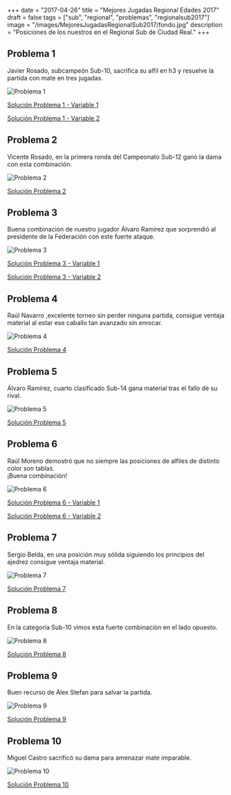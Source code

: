 +++
date = "2017-04-26"
title = "Mejores Jugadas Regional Edades 2017"
draft = false
tags = ["sub", "regional", "problemas", "regionalsub2017"]
image = "/images/MejoresJugadasRegionalSub2017/fondo.jpg"
description = "Posiciones de los nuestros en el Regional Sub de Ciudad Real."
+++

## Problema 1

Javier Rosado, subcampeón Sub-10, sacrifica su alfil en h3 y resuelve la partida con mate en tres jugadas.

![Problema 1](/images/MejoresJugadasRegionalSub2017/Problema1.png)

<a href="/images/MejoresJugadasRegionalSub2017/Problema1_Variable1.gif" target="_blank">Solución Problema 1 - Variable 1</a>  

<a href="/images/MejoresJugadasRegionalSub2017/Problema1_Variable2.gif" target="_blank">Solución Problema 1 - Variable 2</a> 

## Problema 2

Vicente Rosado, en la primera ronda del Campeonato Sub-12 ganó la dama con esta combinación.

![Problema 2](/images/MejoresJugadasRegionalSub2017/Problema2.png)

<a href="/images/MejoresJugadasRegionalSub2017/Problema2.gif" target="_blank">Solución Problema 2</a>

## Problema 3

Buena combinación de nuestro jugador Álvaro Ramírez que sorprendió al presidente de la Federación con este fuerte ataque.

![Problema 3](/images/MejoresJugadasRegionalSub2017/Problema3.png)

<a href="/images/MejoresJugadasRegionalSub2017/Problema3_Variable1.gif" target="_blank">Solución Problema 3 - Variable 1</a>  

<a href="/images/MejoresJugadasRegionalSub2017/Problema3_Variable2.gif" target="_blank">Solución Problema 3 - Variable 2</a>

## Problema 4

Raúl Navarro ,excelente torneo sin perder ninguna partida, consigue ventaja material al estar ese caballo tan avanzado sin enrocar.

![Problema 4](/images/MejoresJugadasRegionalSub2017/Problema4.png)

<a href="/images/MejoresJugadasRegionalSub2017/Problema4.gif" target="_blank">Solución Problema 4</a>

## Problema 5

Álvaro Ramírez, cuarto clasificado Sub-14 gana material tras el fallo de su rival.

![Problema 5](/images/MejoresJugadasRegionalSub2017/Problema5.png)

<a href="/images/MejoresJugadasRegionalSub2017/Problema5.gif" target="_blank">Solución Problema 5</a>

## Problema 6

Raúl Moreno demostró que no siempre las posiciones de alfiles de distinto color son tablas.  
¡Buena combinación!

![Problema 6](/images/MejoresJugadasRegionalSub2017/Problema6.png)

<a href="/images/MejoresJugadasRegionalSub2017/Problema6_Variable1.gif" target="_blank">Solución Problema 6 - Variable 1</a>

<a href="/images/MejoresJugadasRegionalSub2017/Problema6_Variable2.gif" target="_blank">Solución Problema 6 - Variable 2</a>

## Problema 7

Sergio Belda, en una posición muy sólida siguiendo los principios del ajedrez consigue ventaja material.

![Problema 7](/images/MejoresJugadasRegionalSub2017/Problema7.png)

<a href="/images/MejoresJugadasRegionalSub2017/Problema7.gif" target="_blank">Solución Problema 7</a>

## Problema 8

En la categoría Sub-10 vimos esta fuerte combinación en el lado opuesto.

![Problema 8](/images/MejoresJugadasRegionalSub2017/Problema8.png)

<a href="/images/MejoresJugadasRegionalSub2017/Problema8.gif" target="_blank">Solución Problema 8</a>

## Problema 9

Buen recurso de Alex Stefan para salvar la partida.

![Problema 9](/images/MejoresJugadasRegionalSub2017/Problema9.png)

<a href="/images/MejoresJugadasRegionalSub2017/Problema9.gif" target="_blank">Solución Problema 9</a>

## Problema 10

Miguel Castro sacrificó su dama para amenazar mate imparable.

![Problema 10](/images/MejoresJugadasRegionalSub2017/Problema10.png)

<a href="/images/MejoresJugadasRegionalSub2017/Problema10.gif" target="_blank">Solución Problema 10</a>


